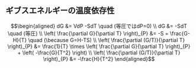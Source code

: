## ギブスエネルギーの温度依存性
$$\begin{aligned}
dG &= VdP -SdT \quad (等圧ではdP=0) \\
dG &= -SdT \quad (等圧) \\
\left( \frac{\partial G}{\partial T} \right)_{P} &= -S = \frac{G-H}{T} \quad (\because G=H-TS) \\
\left( \frac{\partial (G/T)}{\partial T} \right)_{P} &= \frac{1}{T} \times \left( \frac{\partial G}{\partial T} \right)_{P} + \left( -\frac{G}{T^2} \right) \\
\left( \frac{\partial (G/T)}{\partial T} \right)_{P} &= -\frac{H}{T^2}
\end{aligned}$$